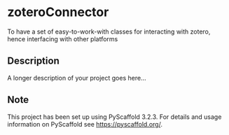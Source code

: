 # zoteroConnector

To have a set of easy-to-work-with classes for interacting with zotero, hence
interfacing with other platforms


## Description

A longer description of your project goes here...


## Note

This project has been set up using PyScaffold 3.2.3. For details and usage
information on PyScaffold see https://pyscaffold.org/.
